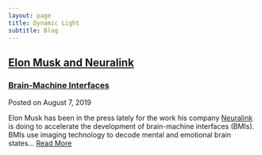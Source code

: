 ```yaml
---
layout: page
title: Dynamic Light
subtitle: Blog
---
```

<div class="posts-list">
  <article class="post-preview">
    <a href="/beautiful-jekyll/2015-02-26-flake-it-till-you-make-it/">
	  <h2 class="post-title">Elon Musk and Neuralink</h2>
	  <h3 class="post-subtitle">
	    Brain-Machine Interfaces
	  </h3>	    
    </a>
    <p class="post-meta">
      Posted on August 7, 2019
    </p>
    <div class="post-entry">
      Elon Musk has been in the press lately for the work his company <a href="https://https://www.neuralink.com"> Neuralink</a> is doing to accelerate the development of brain-machine interfaces (BMIs). BMIs use imaging technology to decode mental and emotional brain states...
	  <a href="/2019-09-07-Elon-Musk.md/" class="post-read-more">Read More</a>
    </div>
  
   </article>
